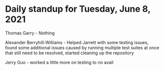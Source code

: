 # Daily standup for Tuesday, June 8, 2021

Thomas Garry - Nothing

Alexander Berryhill-Williams - Helped Jarrett with some testing issues, found some additional issues caused by running multiple test suites at once that still need to be resolved, started cleaning up the repository

Jerry Guo - worked a little more on testing to no avail 
